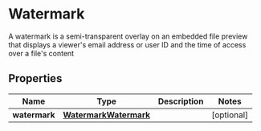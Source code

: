 

# Watermark

A watermark is a semi-transparent overlay on an embedded file preview that displays a viewer's email address or user ID and the time of access over a file's content

## Properties

| Name | Type | Description | Notes |
|------------ | ------------- | ------------- | -------------|
|**watermark** | [**WatermarkWatermark**](WatermarkWatermark.md) |  |  [optional] |




